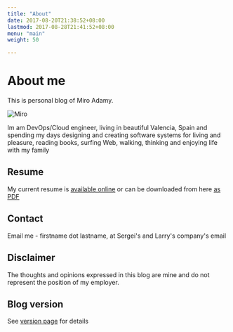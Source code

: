 ```yaml
---
title: "About"
date: 2017-08-20T21:38:52+08:00
lastmod: 2017-08-28T21:41:52+08:00
menu: "main"
weight: 50

---
```


# About me

This is personal blog of Miro Adamy.

![Miro](/miro-wald.jpg)


Im am DevOps/Cloud engineer, living in beautiful Valencia, Spain and spending my days designing and creating software systems for living and pleasure, reading books, surfing Web, walking, thinking and enjoying life with my family

## Resume

My current resume is [available online](https://miro-adamy.gitlab.io/) or can be downloaded from here [as PDF](/resume/miro-adamy-2019.pdf) 

<!--
<tbody><tr><td><img src="https://ci6.googleusercontent.com/proxy/RKdVsloez1j5NkjZTzBrWoRYsx-Hld22BeNUmIKQhqFWXEpmdiYBwSNuKH1XSeUvsi52N65VRHhatJ6xKL-AfqlOIt0-9lgkF9NXf1vRLXfzXIgVqGA=s0-d-e1-ft#http://www.certmetrics.com/amazon/app_themes/amazon/SharingLogo.png" alt="Amazon - In partnership with Alpine Testing Solutions" title="Amazon - In partnership with Alpine Testing Solutions" class="CToWUd"></td><td><a href="https://www.certmetrics.com/amazon/public/badge.aspx?t=c&amp;d=2018-06-06&amp;i=1&amp;ci=AWS00261816" style="border:none;text-decoration:none" target="_blank" data-saferedirecturl="https://www.google.com/url?q=https://www.certmetrics.com/amazon/public/badge.aspx?t%3Dc%26d%3D2018-06-06%26i%3D1%26ci%3DAWS00261816&amp;source=gmail&amp;ust=1576013060141000&amp;usg=AFQjCNEePJecRwnxMquHQC_a1jL5gF7y9Q"><img style="height:60px;width:60px" width="60" height="60" src="https://ci4.googleusercontent.com/proxy/WgIEAO5I01Leks09EyXk_ZFIt3pOaX-Hv2-KYoW3ozfusJct_L7ijeBfaPwB2z5QmzwpeNapKLQ-dYrwv2QuVN6r23Yvfg=s0-d-e1-ft#https://www.certmetrics.com/api/ob/image/amazon/c/1" alt="AWS Certified Solutions Architect - Associate" title="AWS Certified Solutions Architect - Associate" class="CToWUd"></a></td><td><a href="https://www.certmetrics.com/amazon/public/badge.aspx?t=c&amp;d=2018-11-28&amp;i=2&amp;ci=AWS00261816" style="border:none;text-decoration:none" target="_blank" data-saferedirecturl="https://www.google.com/url?q=https://www.certmetrics.com/amazon/public/badge.aspx?t%3Dc%26d%3D2018-11-28%26i%3D2%26ci%3DAWS00261816&amp;source=gmail&amp;ust=1576013060142000&amp;usg=AFQjCNFhwXYo7gClmjHypzO2LUNpqNfF7w"><img style="height:60px;width:60px" width="60" height="60" src="https://ci4.googleusercontent.com/proxy/aHjA9T90l0Vhp-Lv1sxKKVXwNDUWQEJI5TWm4hV59E2_1kO900KUhjvaGM-3IVRtGX3LGyAORTLFqHNWDmSdKxjWmJNPUA=s0-d-e1-ft#https://www.certmetrics.com/api/ob/image/amazon/c/2" alt="AWS Certified Developer - Associate" title="AWS Certified Developer - Associate" class="CToWUd"></a></td></tr></tbody>
-->

## Contact

Email me - firstname dot lastname, at Sergei's and Larry's company's email

## Disclaimer

The thoughts and opinions expressed in this blog are mine and do not represent the position of my employer.

## Blog version

See [version page](/status) for details
